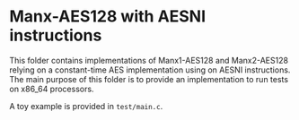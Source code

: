 # Manx-AES128 with AESNI instructions

This folder contains implementations of Manx1-AES128 and Manx2-AES128 relying on a constant-time AES implementation using on AESNI instructions.
The main purpose of this folder is to provide an implementation to run tests on x86_64 processors.

A toy example is provided in `test/main.c`.